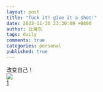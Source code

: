 ```yaml
---
layout: post
title: "fuck it! give it a shot!"
date: 2022-11-30 23:30:08 +0800
author: 丘海东 
tags: daily
comments: true
categories: personal
published: true
---
```

改变自己！  
![](http://r.photo.store.qq.com/psc?/V53xBhKC4JFvE03uTNAL1QWxNF3K6JJT/bqQfVz5yrrGYSXMvKr.cqYF2tgzqXOKz7lvDWDMCbDHlpOu*9UGRlwbNsTLIMcdMugE*D2YmDXbspDwsRQeTs0hw4oC4Lj8mcuuENhMTSqg!/r)  
[1](https://wx1.sinaimg.cn/large/780bc50fgy1h8nmu7prjrj20pp0ppgny.jpg)
